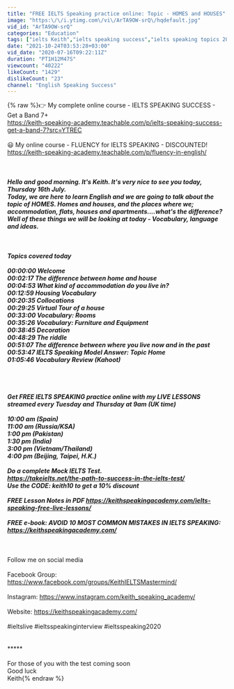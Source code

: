 ```yaml
---
title: "FREE IELTS Speaking practice online: Topic - HOMES and HOUSES"
image: "https:\/\/i.ytimg.com\/vi\/ArTA9OW-srQ\/hqdefault.jpg"
vid_id: "ArTA9OW-srQ"
categories: "Education"
tags: ["ielts Keith","ielts speaking success","ielts speaking topics 2020"]
date: "2021-10-24T03:53:28+03:00"
vid_date: "2020-07-16T09:22:11Z"
duration: "PT1H12M47S"
viewcount: "40222"
likeCount: "1429"
dislikeCount: "23"
channel: "English Speaking Success"
---
```

{% raw %}👉 My complete online course - IELTS SPEAKING SUCCESS - Get a Band 7+ <br /><a rel="nofollow" target="blank" href="https://keith-speaking-academy.teachable.com/p/ielts-speaking-success-get-a-band-7?src=YTREC">https://keith-speaking-academy.teachable.com/p/ielts-speaking-success-get-a-band-7?src=YTREC</a><br /><br />😃 My online course - FLUENCY for IELTS SPEAKING  - DISCOUNTED! <br /><a rel="nofollow" target="blank" href="https://keith-speaking-academy.teachable.com/p/fluency-in-english/">https://keith-speaking-academy.teachable.com/p/fluency-in-english/</a><br /><br />*****<br /><br />Hello and good morning. It's Keith. It's very nice to see you today, Thursday 16th July. <br />Today, we are here to learn English and we are going to talk about the topic of HOMES. Homes and houses, and the places where we; accommodation, flats, houses and apartments....what's the difference? Well of these things we will be looking at today - Vocabulary, language and ideas.<br /><br />****<br /><br />Topics covered today<br /><br />00:00:00 Welcome<br />00:02:17 The difference between home and house<br />00:04:53 What kind of accommodation do you live in?<br />00:12:59 Housing Vocabulary <br />00:20:35 Collocations <br />00:29:25 Virtual Tour of a house<br />00:33:00 Vocabulary: Rooms<br />00:35:26 Vocabulary: Furniture and Equipment <br />00:38:45 Decoration <br />00:48:29 The riddle <br />00:51:07 The difference between where you live now and in the past<br />00:53:47 IELTS Speaking Model Answer: Topic Home <br />01:05:46 Vocabulary Review (Kahoot)<br /><br />****<br /><br /><br />Get FREE IELTS SPEAKING practice online with my LIVE LESSONS streamed every Tuesday and Thursday at 9am (UK time) <br /><br />10:00 am (Spain)<br />11:00 am (Russia/KSA)<br />1:00 pm (Pakistan)<br />1:30 pm (India)<br />3:00 pm (Vietnam/Thailand)<br />4:00 pm (Beijing, Taipei, H.K.)<br /><br />Do a complete Mock IELTS Test. <br /><a rel="nofollow" target="blank" href="https://takeielts.net/the-path-to-success-in-the-ielts-test/">https://takeielts.net/the-path-to-success-in-the-ielts-test/</a><br />Use the CODE: keith10 to get a 10% discount<br /><br />FREE Lesson Notes in PDF <a rel="nofollow" target="blank" href="https://keithspeakingacademy.com/ielts-speaking-free-live-lessons/">https://keithspeakingacademy.com/ielts-speaking-free-live-lessons/</a><br /><br />FREE e-book: AVOID 10 MOST COMMON MISTAKES IN IELTS SPEAKING:<br /><a rel="nofollow" target="blank" href="https://keithspeakingacademy.com/">https://keithspeakingacademy.com/</a><br /><br />*****<br /><br />Follow me on social media<br /><br />Facebook Group: <a rel="nofollow" target="blank" href="https://www.facebook.com/groups/KeithIELTSMastermind/">https://www.facebook.com/groups/KeithIELTSMastermind/</a> <br /><br />Instagram: <a rel="nofollow" target="blank" href="https://www.instagram.com/keith_speaking_academy/">https://www.instagram.com/keith_speaking_academy/</a><br /><br />Website:  <a rel="nofollow" target="blank" href="https://keithspeakingacademy.com/">https://keithspeakingacademy.com/</a><br /><br />#ieltslive  #ieltsspeakinginterview #ieltsspeaking2020 <br /><br /><br />***** <br /><br />For those of you with the test coming soon<br />Good luck<br />Keith{% endraw %}
